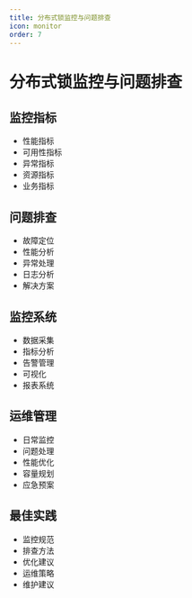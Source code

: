 ```yaml
---
title: 分布式锁监控与问题排查
icon: monitor
order: 7
---
```


# 分布式锁监控与问题排查

## 监控指标
- 性能指标
- 可用性指标
- 异常指标
- 资源指标
- 业务指标

## 问题排查
- 故障定位
- 性能分析
- 异常处理
- 日志分析
- 解决方案

## 监控系统
- 数据采集
- 指标分析
- 告警管理
- 可视化
- 报表系统

## 运维管理
- 日常监控
- 问题处理
- 性能优化
- 容量规划
- 应急预案

## 最佳实践
- 监控规范
- 排查方法
- 优化建议
- 运维策略
- 维护建议
